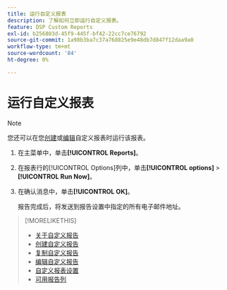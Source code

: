 ```yaml
---
title: 运行自定义报表
description: 了解如何立即运行自定义报表。
feature: DSP Custom Reports
exl-id: b256803d-45f9-445f-bf42-22cc7ce76792
source-git-commit: 1a98b3ba7c37a768825e9e48db7d847f12daa9a0
workflow-type: tm+mt
source-wordcount: '84'
ht-degree: 0%

---
```


# 运行自定义报表

>[!NOTE]
>
>您还可以在您[创建](report-create.md)或[编辑](report-edit.md)自定义报表时运行该报表。

1. 在主菜单中，单击&#x200B;**[!UICONTROL Reports]**。

1. 在报表行的[!UICONTROL Options]列中，单击&#x200B;**[!UICONTROL options]** > **[!UICONTROL Run Now]**。

1. 在确认消息中，单击&#x200B;**[!UICONTROL OK]**。

   报告完成后，将发送到报告设置中指定的所有电子邮件地址。

>[!MORELIKETHIS]
>
>* [关于自定义报告](/help/dsp/reports/report-about.md)
>* [创建自定义报告](/help/dsp/reports/report-create.md)
>* [复制自定义报告](/help/dsp/reports/report-copy.md)
>* [编辑自定义报告](/help/dsp/reports/report-edit.md)
>* [自定义报表设置](/help/dsp/reports/report-settings.md)
>* [可用报告列](/help/dsp/reports/report-columns.md)
